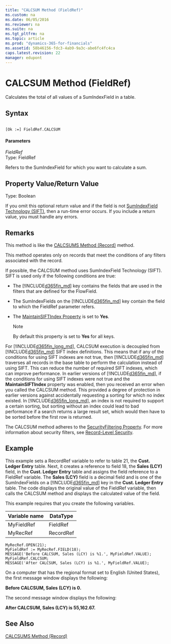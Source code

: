 ```yaml
---
title: "CALCSUM Method (FieldRef)"
ms.custom: na
ms.date: 06/05/2016
ms.reviewer: na
ms.suite: na
ms.tgt_pltfrm: na
ms.topic: article
ms.prod: "dynamics-365-for-financials"
ms.assetid: 58b46156-fdc3-4ab9-9a3c-abe6fc4fc4ca
caps.latest.revision: 22
manager: edupont
---
```

# CALCSUM Method (FieldRef)
Calculates the total of all values of a SumIndexField in a table.  

## Syntax  

```  

[Ok :=] FieldRef.CALCSUM  
```  

#### Parameters  
 *FieldRef*  
 Type: FieldRef  

 Refers to the SumIndexField for which you want to calculate a sum.  

## Property Value/Return Value  
 Type: Boolean  

 If you omit this optional return value and if the field is not [SumIndexField Technology \(SIFT\)](devenv-SumIndexField-Technology--SIFT.md), then a run-time error occurs. If you include a return value, you must handle any errors.  

## Remarks  
 This method is like the [CALCSUMS Method \(Record\)](devenv-CALCSUMS-Method-Record.md) method.  

 This method operates only on records that meet the conditions of any filters associated with the record.  

 If possible, the CALCSUM method uses SumIndexField Technology \(SIFT\). SIFT is used only if the following conditions are true:  

-   The [!INCLUDE[d365fin_md](../includes/d365fin_md.md)] key contains the fields that are used in the filters that are defined for the FlowField.  

-   The SumIndexFields on the [!INCLUDE[d365fin_md](../includes/d365fin_md.md)] key contain the field to which the FieldRef parameter refers.  

-   The [MaintainSIFTIndex Property](../properties/devenv-MaintainSIFT-Index-Property.md) is set to **Yes**.  

    > [!NOTE]  
    >  By default this property is set to **Yes** for all keys.  

 For [!INCLUDE[d365fin_long_md](../includes/d365fin_long_md.md)], CALCSUM execution is decoupled from [!INCLUDE[d365fin_md](../includes/d365fin_md.md)] SIFT index definitions. This means that if any of the conditions for using SIFT indexes are not true, then [!INCLUDE[d365fin_md](../includes/d365fin_md.md)] traverses all records in the base table to perform the calculation instead of using SIFT. This can reduce the number of required SIFT indexes, which can improve performance. In earlier versions of [!INCLUDE[d365fin_md](../includes/d365fin_md.md)], if the conditions for using SIFT indexes were not true and the **MaintainSIFTIndex** property was enabled, then you received an error when you called the CALCSUM method. This provided a degree of protection in earlier versions against accidentally requesting a sorting for which no index existed. In [!INCLUDE[d365fin_long_md](../includes/d365fin_long_md.md)], an index is not required to support a certain sorting, but sorting without an index could lead to bad performance if a search returns a large result set, which would then have to be sorted before the first row is returned.  

 The CALCSUM method adheres to the [SecurityFiltering Property](../properties/devenv-SecurityFiltering-Property.md). For more information about security filters, see [Record-Level Security](Record-Level-Security.md).  

## Example  
 This example sets a RecordRef variable to refer to table 21, the **Cust. Ledger Entry** table. Next, it creates a reference to field 18, the **Sales \(LCY\)** field, in the **Cust. Ledger Entry** table and assigns the field reference to a FieldRef variable. The **Sales \(LCY\)** field is a decimal field and is one of the SumIndexFields on a [!INCLUDE[d365fin_md](../includes/d365fin_md.md)] key in the **Cust. Ledger Entry** table. The code displays the original value of the FieldRef variable, then calls the CALCSUM method and displays the calculated value of the field.  

 This example requires that you create the following variables.  

|Variable name|DataType|  
|-------------------|--------------|  
|MyFieldRef|FieldRef|  
|MyRecRef|RecordRef|  

```  
MyRecRef.OPEN(21);  
MyFieldRef := MyRecRef.FIELD(18);  
MESSAGE('Before CALCSUM, Sales (LCY) is %1.', MyFieldRef.VALUE);  
MyFieldRef.CALCSUM;  
MESSAGE('After CALCSUM, Sales (LCY) is %1.', MyFieldRef.VALUE);  
```  

 On a computer that has the regional format set to English \(United States\), the first message window displays the following:  

 **Before CALCSUM, Sales \(LCY\) is 0.**  

 The second message window displays the following:  

 **After CALCSUM, Sales \(LCY\) is 55,162.67.**  

## See Also  
 [CALCSUMS Method \(Record\)](devenv-CALCSUMS-Method-Record.md)
